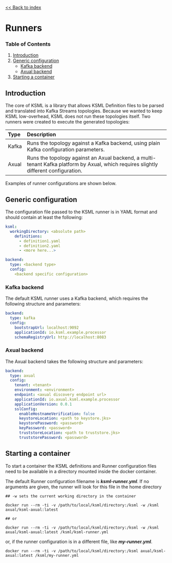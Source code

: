 [<< Back to index](index.md)

# Runners

### Table of Contents
1. [Introduction](#introduction)
2. [Generic configuration](#generic-configuration)
    * [Kafka backend](#kafka-backend)
    * [Axual backend](#axual-backend)
3. [Starting a container](#starting-a-container)

## Introduction

The core of KSML is a library that allows KSML Definition files to be parsed and translated into Kafka Streams topologies. Because we wanted to keep KSML low-overhead, KSML does not run these topologies itself. Two runners were created to execute the generated topologies:

|Type|Description
|:---|:---
|Kafka|Runs the topology against a Kafka backend, using plain Kafka configuration parameters.
|Axual|Runs the topology against an Axual backend, a multi-tenant Kafka platform by Axual, which requires slightly different configuration.

Examples of runner configurations are shown below.

## Generic configuration

The configuration file passed to the KSML runner is in YAML format and should contain at least the following:

```yaml
ksml:
  workingDirectory: <absolute path>
    definitions:
      - definition1.yaml
      - definition2.yaml
      - <more here...>

backend:
  type: <backend type>
  config:
    <backend specific configuration>
```

### Kafka backend

The default KSML runner uses a Kafka backend, which requires the following structure and parameters:

```yaml
backend:
  type: kafka
  config:
    bootstrapUrl: localhost:9092
    applicationId: io.ksml.example.processor
    schemaRegistryUrl: http://localhost:8083
```

### Axual backend

The Axual backend takes the following structure and parameters:

```yaml
backend:
  type: axual
  config:
    tenant: <tenant>
    environment: <environment>
    endpoint: <axual discovery endpoint url>
    applicationId: io.axual.ksml.example.processor
    applicationVersion: 0.0.1
    sslConfig:
      enableHostnameVerification: false
      keystoreLocation: <path to keystore.jks>
      keystorePassword: <password>
      keyPassword: <password>
      truststoreLocation: <path to truststore.jks>
      truststorePassword: <password>
```

## Starting a container
To start a container the KSML definitions and Runner configuration files need to be available in a directory mounted inside the docker container.

The default Runner configuration filename is **_ksml-runner.yml_**.
If no arguments are given, the runner will look for this file in the home directory

```
## -w sets the current working directory in the container

docker run --rm -ti -v /path/to/local/ksml/directory:/ksml -w /ksml axual/ksml-axual:latest

## or

docker run --rm -ti -v /path/to/local/ksml/directory:/ksml -w /ksml axual/ksml-axual:latest /ksml/ksml-runner.yml
```

or, if the runner configuration is in a different file, like **_my-runner.yml_**.

```
docker run --rm -ti -v /path/to/local/ksml/directory:/ksml axual/ksml-axual:latest /ksml/my-runner.yml
```
